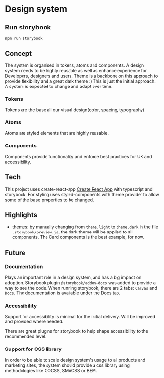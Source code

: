 # Design system

## Run storybook
```
npm run storybook
```

## Concept
The system is organised in tokens, atoms and components. 
A design system needs to be highly reusable as well as enhance experience for Developers, designers and users.
Theme is a backbone on this approach to provide flexibility and a great dark theme :)
This is just the initial approach. A system is expected to change and adapt over time.

### Tokens
Tokens are the base all our visual design(color, spacing, typography)

### Atoms
Atoms are styled elements that are highly reusable.

### Components 
Components provide functionality and enforce best practices for UX and accessibility.

## Tech
This project uses create-react-app [Create React App](https://github.com/facebook/create-react-app) with typescript and storybook. For styling uses styled-components with theme provider to allow some of the base properties to be changed.

## Highlights
* themes: by manually changing from `theme.light` to `theme.dark` in the file `.storybook/preview.js`, the dark theme will be applied to all components. The Card components is the best example, for now.

## Future

### Documentation 
Plays an important role in a design system, and has a big impact on adoption. 
Storybook plugin `@storybook/addon-docs` was added to provide a way to see the code. When running storybook, there are 2 tabs: `Canvas` and `Docs`. The documentation is available under the Docs tab.


### Accessibility
Support for accessibility is minimal for the initial delivery. Will be improved and provided where needed. 

There are great plugins for storybook to help shape accessibility to the recommended level.

### Support for CSS library
In order to be able to scale design system's usage to all products and marketing sites, the system should provide a css library using methodologies like OOCSS, SMACSS or BEM.

### 